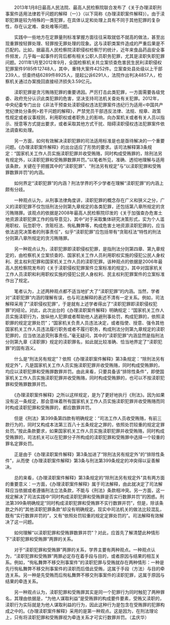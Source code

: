 　　2013年1月8日最高人民法院、最高人民检察院联合发布了《关于办理渎职刑事案件适用法律若干问题的解释（一）》（以下简称《办理渎职案件解释》）。由于渎职犯罪是较为特殊的一类犯罪，在具体认定和处理上具有不同于其他犯罪的复杂性，存在认定难、查处难等问题。

　　实践中一些地方在定罪量刑标准掌握方面往往采取就低不就高的做法，甚至出现重罪按轻罪处理、轻罪按无罪处理的现象。这与渎职类案件造成的严重后果是不匹配的。比如，据最高人民检察院渎职侵权检察厅的统计，近年来食品药品安全事件频发，几乎每一起事件的背后都有相关公职人员职务犯罪，尤其是渎职失职犯罪问题。2011年1月至2012年9月，全国检察机关共立案侦查危害民生民利渎职侵权犯罪案件9185件12748人，其中，重特大案件4252件。立案查处县处级以上干部239人，侦查终结6289件8925人，提起公诉6291人，法院作出判决4857人，检察机关通过办案挽回直接经济损失3.59亿元。

　　渎职犯罪是贪污贿赂犯罪的重要诱因。严厉打击此类犯罪，一方面需要各级党委、政府充分认识此类犯罪的危害，坚决支持司法机关查处有关犯罪。2012年，中央纪委专门出台《非法干预查处渎职侵权违法犯罪案件违纪行为适用<中国共产党纪律处分条例>若干问题的解释》，严禁党员干部违反法律、法规、规章、政策性规定或者议事规则，利用职权或者职务上的影响，向办案机关或者有关人员以指示、授意等方式提出要求，或者采取其他方式干扰、阻碍渎职侵权违法犯罪案件依法调查和处理。

　　另一方面，如何有效解决渎职犯罪的司法适用标准是也是亟待解决的一个重要问题。《办理渎职案件解释》的出台适应了形势的要求。该司法解释第3条规定：“国家机关工作人员实施渎职犯罪并收受贿赂，同时构成受贿罪的，除刑法另有规定外，以渎职犯罪和受贿罪数罪并罚。”以笔者所见，准确、透彻地理解与适用该条款，关键在于把握其中的“渎职犯罪”、“刑法另有规定”与“以渎职犯罪和受贿罪数罪并罚”的内涵。

　　如何界定“渎职犯罪”的内涵？刑法学界的不少学者在理解“渎职犯罪”的内涵上颇有分歧。

　　一种观点认为，从刑事法律角度讲，渎职犯罪的概念存在广义和狭义之分，广义的渎职犯罪不仅包括刑法分则第九章规定的各类犯罪，还包括第八章所规定的贪污贿赂罪。该观点的依据是2008年最高人民检察院印发的《关于加强查办危害土地资源渎职犯罪工作的指导意见》，其中“对于采取集体研究决策形式，实为个人滥用职权、玩忽职守、贪赃枉法、徇私舞弊等，构成危害土地资源渎职犯罪的，应当依法追究决策者的刑事责任”，似乎“渎职犯罪”应包括带有“贪赃枉法”特性的刑法分则第八章所规定的贪污贿赂罪。

　　另一种观点认为，渎职犯罪即渎职侵权犯罪，是指刑法分则第四章、第九章规定的，由检察机关立案侦查的、国家机关工作人员利用职权实施的侵犯公民人身权利、民主权利犯罪和国家机关工作人员的渎职犯罪。该种观点的依据是2006年最高人民检察院发布的《关于渎职侵权犯罪案件立案标准的规定》，其中对国家机关工作人员渎职和利用职权实施的侵犯公民人身权利、民主权利犯罪案件的立案标准作出了规定。

　　笔者认为，上述两种观点都不适当地扩大了“渎职犯罪”的内涵。当然，学者对“渎职犯罪”内涵的理解有误，也与司法解释的表述不清有一定关系。例如，司法解释采用了“渎职侵权犯罪”，于是就有上述学者得出了“渎职犯罪即渎职侵权犯罪”的结论。对此，此次出台的《办理渎职案件解释》明确规定：“国家机关工作人员实施渎职行为，放纵他人犯罪或者帮助他人逃避刑事处罚，构成犯罪的，依照渎职罪的规定定罪处罚”；“国家机关负责人员违法决定，或者指使、授意、强令其他国家机关工作人员违法履行职务或者不履行职务，构成刑法分则第九章规定的渎职犯罪的，应当依法追究刑事责任。”毫无疑问，其中的“渎职犯罪”内涵显然是指刑法分则第九章《渎职罪》规定的渎职罪名，如此就比较准确、恰当地界定了“渎职犯罪”的固有涵义。

　　什么是“刑法另有规定”？依照《办理渎职案件解释》第3条规定：“除刑法另有规定外”，凡是国家机关工作人员实施渎职犯罪并收受贿赂，同时构成受贿罪的，均应以渎职犯罪和受贿罪数罪并罚。由此来看，只要具备该“排除性条件”，即使国家机关工作人员实施渎职犯罪并收受贿赂，同时构成受贿罪的，也可以不按渎职犯罪和受贿罪数罪并罚。

　　《办理渎职案件解释》之所以这样规定，是为了更好地执行《刑法》。因为如果没有这一条规定，那会意味着所有国家机关工作人员实施渎职犯罪并收受贿赂而同时构成渎职犯罪和受贿罪的，都应数罪并罚。

　　但是《刑法》第399条第四款有明确规定：“司法工作人员收受贿赂，有前三款行为的，同时又构成本法第三百八十五条规定之罪的，依照处罚较重的规定定罪处罚。”按此条款要求，如果国家机关工作人员实施渎职犯罪并收受贿赂，同时构成受贿罪的，司法机关可以在犯罪分子所构成的渎职犯罪和受贿罪中选择一个较重的罪名定罪处罚。

　　正是由于《办理渎职案件解释》第3条加进了“除刑法另有规定外”的“排除性条件”，从而使《办理渎职案件解释》第3条与刑法第399条规定的冲突得以妥善解决。

　　总的来看，《办理渎职案件解释》第3条规定的“除刑法另有规定外”具有两方面的重要意义：一方面，《办理渎职案件解释》属于司法解释，由此就决定了司法解释应当依据或者遵循刑法立法条款，不能与《刑法》条款相冲突。另一方面，这一规定解决了司法实践中“同时构成渎职犯罪和受贿罪是否实行数罪并罚”的困惑。刑法第399条明确规定“同时构成渎职犯罪和受贿罪不实行数罪并罚”，但是，除该条款之外的“其他渎职犯罪条款”却没有明确规定。现实中司法机关的做法比较混乱，既有“实行数罪并罚的”，又有“依照处罚较重的规定定罪处罚的”。司法解释有效解决了这一问题。

　　如何理解“以渎职犯罪和受贿罪数罪并罚”？对此，应首先了解清楚此种情形下“渎职犯罪和受贿罪”两罪的关系。

　　对于“渎职犯罪和受贿罪”两罪的关系，学界主要有两种观点。一种观点认为，“渎职犯罪和受贿罪”两罪必定存在着手段与目的，或者原因与结果的相互关系。例如，“徇私舞弊不移交刑事案件”的渎职犯罪与受贿就存在两种情形：一种是先行徇私舞弊不移交刑事案件的渎职而后借此受贿，这属于手段（方法）与目的牵连关系。另一种是先受贿而后徇私舞弊不移交刑事案件的渎职犯罪，这属于原因与结果的牵连关系。

　　另一种观点认为，渎职犯罪和受贿罪其实是同一个犯罪行为同时触犯了两种罪名，其理由依据是，“为他人谋取利益”是受贿罪的构成要件要素，受贿又渎职的，渎职行为实际就是为他人谋取利益的行为，因此这种行为是包含在受贿罪的犯罪构成之中的。《办理渎职案件解释》采用的是第一种观点。这是因为，在刑法理论上，只有将渎职犯罪和受贿罪视为牵连关系才可实行数罪并罚。（孟庆华）